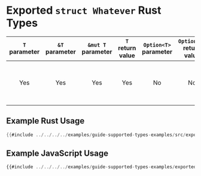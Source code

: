# Exported `struct Whatever` Rust Types

| `T` parameter | `&T` parameter | `&mut T` parameter | `T` return value | `Option<T>` parameter | `Option<T>` return value | JavaScript representation |
|:---:|:---:|:---:|:---:|:---:|:---:|:---:|
| Yes | Yes | Yes | Yes | No | No | Instances of a `wasm-bindgen`-generated JavaScript `class Whatever { ... }` |

## Example Rust Usage

```rust
{{#include ../../../../examples/guide-supported-types-examples/src/exported_types.rs}}
```

## Example JavaScript Usage

```js
{{#include ../../../../examples/guide-supported-types-examples/exported_types.js}}
```
